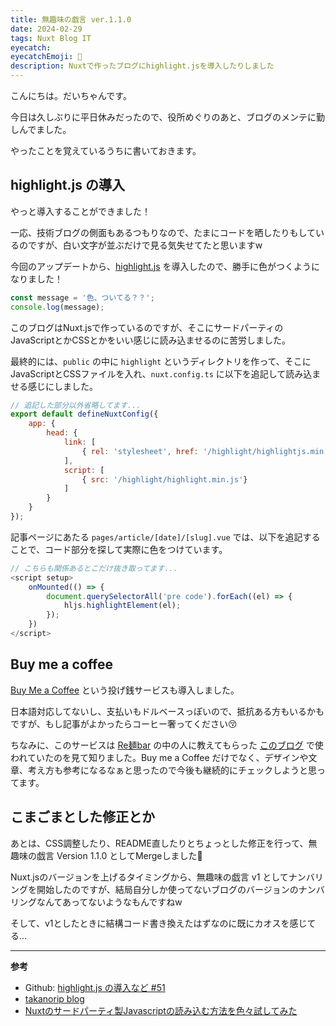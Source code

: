 ```yaml
---
title: 無趣味の戯言 ver.1.1.0
date: 2024-02-29
tags: Nuxt Blog IT
eyecatch: 
eyecatchEmoji: 🎉
description: Nuxtで作ったブログにhighlight.jsを導入したりしました
---
```


こんにちは。だいちゃんです。

今日は久しぶりに平日休みだったので、役所めぐりのあと、ブログのメンテに勤しんでました。

やったことを覚えているうちに書いておきます。

## highlight.js の導入

やっと導入することができました！

一応、技術ブログの側面もあるつもりなので、たまにコードを晒したりもしているのですが、白い文字が並ぶだけで見る気失せてたと思いますw

今回のアップデートから、[highlight.js](https://highlightjs.org/) を導入したので、勝手に色がつくようになりました！

```javascript
const message = '色、ついてる？？';
console.log(message);
```

このブログはNuxt.jsで作っているのですが、そこにサードパーティのJavaScriptとかCSSとかをいい感じに読み込ませるのに苦労しました。

最終的には、`public` の中に `highlight` というディレクトリを作って、そこにJavaScriptとCSSファイルを入れ、`nuxt.config.ts` に以下を追記して読み込ませる感じにしました。

```javascript
// 追記した部分以外省略してます...
export default defineNuxtConfig({
    app: {
        head: {
            link: [
                { rel: 'stylesheet', href: '/highlight/highlightjs.min.css'}
            ],
            script: [
                { src: '/highlight/highlight.min.js'}
            ]
        }
    }
});
```

記事ページにあたる `pages/article/[date]/[slug].vue` では、以下を追記することで、コード部分を探して実際に色をつけています。

```javascript
// こちらも関係あるとこだけ抜き取ってます...
<script setup>
    onMounted(() => {
        document.querySelectorAll('pre code').forEach((el) => {
            hljs.highlightElement(el);
        });
    })
</script>
```


## Buy me a coffee

[Buy Me a Coffee](https://www.buymeacoffee.com/) という投げ銭サービスも導入しました。

日本語対応してないし、支払いもドルベースっぽいので、抵抗ある方もいるかもですが、もし記事がよかったらコーヒー奢ってください😚

ちなみに、このサービスは [Re麺bar](https://remenbar.com/) の中の人に教えてもらった [このブログ](https://blog.takanorip.com/) で使われていたのを見て知りました。Buy me a Coffee だけでなく、デザインや文章、考え方も参考になるなぁと思ったので今後も継続的にチェックしようと思ってます。


## こまごまとした修正とか

あとは、CSS調整したり、README直したりとちょっとした修正を行って、無趣味の戯言 Version 1.1.0 としてMergeしました🎉

Nuxt.jsのバージョンを上げるタイミングから、無趣味の戯言 v1 としてナンバリングを開始したのですが、結局自分しか使ってないブログのバージョンのナンバリングなんてあってないようなもんですねw

そして、v1としたときに結構コード書き換えたはずなのに既にカオスを感じてる...

---

**参考**

* Github: [highlight.js の導入など #51](https://github.com/udcxx/blog-udcxx-me/pull/51)
* [takanorip blog](https://blog.takanorip.com/)
* [Nuxtのサードパーティ製Javascriptの読み込む方法を色々試してみた](https://zenn.dev/sengosha/articles/54ec4c57194626)